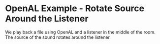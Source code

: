 #  OpenAL Example - Rotate Source Around the Listener

We play back a file using OpenAL and a listener in the middle of the room. The source of the sound rotates around
the listener.
